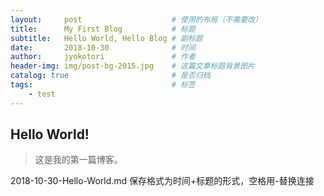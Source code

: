 ```yaml
---
layout:     post                    # 使用的布局（不需要改）
title:      My First Blog           # 标题 
subtitle:   Hello World, Hello Blog # 副标题
date:       2018-10-30              # 时间
author:     jyokotori               # 作者
header-img: img/post-bg-2015.jpg    # 这篇文章标题背景图片
catalog: true                       # 是否归档
tags:                               # 标签
    - test
---
```


## Hello World!
>这是我的第一篇博客。

2018-10-30-Hello-World.md
保存格式为时间+标题的形式，空格用-替换连接